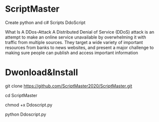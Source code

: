 # ScriptMaster
Create python and c# Scripts
DdoScript

What Is A DDos-Attack
A Distributed Denial of Service (DDoS) attack is an attempt to make an online service unavailable
by overwhelming it with traffic from multiple sources. They target a wide variety of important resources from banks to news websites, and present a major challenge to making sure people can publish and access important information


Dwonload&Install
===========================

git clone https://github.com/ScriptMaster2020/ScriptMaster.git

cd ScriptMaster

chmod +x Ddoscript.py

python Ddoscript.py

